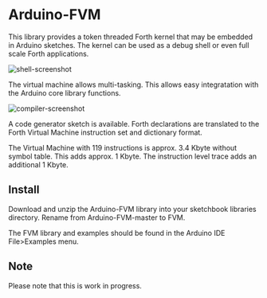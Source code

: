 # Arduino-FVM

This library provides a token threaded Forth kernel that may be
embedded in Arduino sketches. The kernel can be used as a debug
shell or even full scale Forth applications.

![shell-screenshot](https://dl.dropboxusercontent.com/u/993383/Cosa/screenshots/Screenshot%20from%202016-12-30%2020-40-06.png)

The virtual machine allows multi-tasking. This allows easy
integratation with the Arduino core library functions.

![compiler-screenshot](https://dl.dropboxusercontent.com/u/993383/Cosa/screenshots/Screenshot%20from%202017-01-01%2016-54-07.png)

A code generator sketch is available. Forth declarations are
translated to the Forth Virtual Machine instruction set and dictionary
format.

The Virtual Machine with 119 instructions is approx. 3.4 Kbyte without
symbol table. This adds approx. 1 Kbyte. The instruction level trace
adds an additional 1 Kbyte.

## Install

Download and unzip the Arduino-FVM library into your sketchbook
libraries directory. Rename from Arduino-FVM-master to FVM.

The FVM library and examples should be found in the Arduino IDE
File>Examples menu.

## Note

Please note that this is work in progress.
